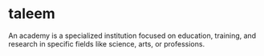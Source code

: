 # taleem
 An academy is a specialized institution focused on education, training, and research in specific fields like science, arts, or professions. 
